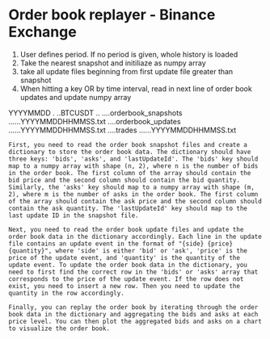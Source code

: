 



# Order book replayer - Binance Exchange




1. User defines period. If no period is given, whole history is loaded
2. Take the nearest snapshot and initiliaze as numpy array
3. take all update files beginning from first update file greater than snapshot
4. When hitting a key OR by time interval, read in next line of order book updates and update numpy array


YYYYMMDD
.
..BTCUSDT
..
....orderbook_snapshots
......YYYYMMDDHHMMSS.txt
....orderbook_updates
......YYYYMMDDHHMMSS.txt
....trades
......YYYYMMDDHHMMSS.txt




    First, you need to read the order book snapshot files and create a dictionary to store the order book data. The dictionary should have three keys: 'bids', 'asks', and 'lastUpdateId'. The 'bids' key should map to a numpy array with shape (n, 2), where n is the number of bids in the order book. The first column of the array should contain the bid price and the second column should contain the bid quantity. Similarly, the 'asks' key should map to a numpy array with shape (m, 2), where m is the number of asks in the order book. The first column of the array should contain the ask price and the second column should contain the ask quantity. The 'lastUpdateId' key should map to the last update ID in the snapshot file.

    Next, you need to read the order book update files and update the order book data in the dictionary accordingly. Each line in the update file contains an update event in the format of "{side} {price} {quantity}", where 'side' is either 'bid' or 'ask', 'price' is the price of the update event, and 'quantity' is the quantity of the update event. To update the order book data in the dictionary, you need to first find the correct row in the 'bids' or 'asks' array that corresponds to the price of the update event. If the row does not exist, you need to insert a new row. Then you need to update the quantity in the row accordingly.

    Finally, you can replay the order book by iterating through the order book data in the dictionary and aggregating the bids and asks at each price level. You can then plot the aggregated bids and asks on a chart to visualize the order book.
